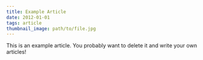 ```yaml
---
title: Example Article
date: 2012-01-01
tags: article
thumbnail_image: path/to/file.jpg
---
```


This is an example article. You probably want to delete it and write your own articles!
